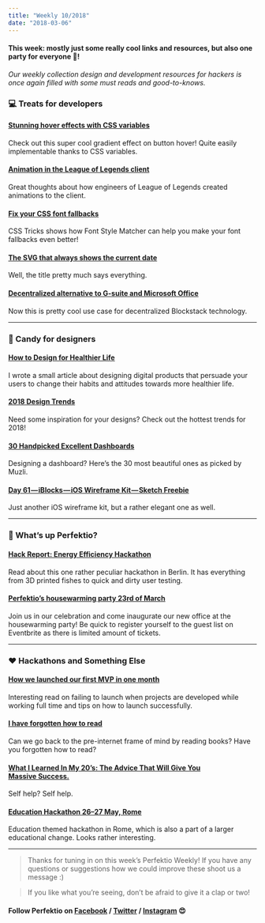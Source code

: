 ```yaml
---
title: "Weekly 10/2018"
date: "2018-03-06"
---
```


#### This week: mostly just some really cool links and resources, but also one party for everyone 🎉!

_Our weekly collection design and development resources for hackers is once again filled with some must reads and good-to-knows._

### 💻 Treats for developers

#### [Stunning hover effects with CSS variables](https://blog.prototypr.io/stunning-hover-effects-with-css-variables-f855e7b95330)

Check out this super cool gradient effect on button hover! Quite easily implementable thanks to CSS variables.

#### [Animation in the League of Legends client](https://engineering.riotgames.com/news/animation-league-legends-client)

Great thoughts about how engineers of League of Legends created animations to the client.

#### [Fix your CSS font fallbacks](https://css-tricks.com/css-basics-fallback-font-stacks-robust-web-typography/)

CSS Tricks shows how Font Style Matcher can help you make your font fallbacks even better!

#### [The SVG that always shows the current date](https://shkspr.mobi/blog/2018/02/this-svg-always-shows-todays-date/)

Well, the title pretty much says everything.

#### [Decentralized alternative to G-suite and Microsoft Office](https://www.graphitedocs.com/)

Now this is pretty cool use case for decentralized Blockstack technology.

---

### 🍬 Candy for designers

#### [How to Design for Healthier Life](https://uxplanet.org/how-to-design-for-healthier-life-7294be2269d4)

I wrote a small article about designing digital products that persuade your users to change their habits and attitudes towards more healthier life.

#### [2018 Design Trends](https://www.behance.net/gallery/60273889/2018-Design-Trends)

Need some inspiration for your designs? Check out the hottest trends for 2018!

#### [30 Handpicked Excellent Dashboards](https://medium.muz.li/30-handpicked-excellent-dashboards-347e2407a057)

Designing a dashboard? Here’s the 30 most beautiful ones as picked by Muzli.

#### [Day 61 — iBlocks — iOS Wireframe Kit — Sketch Freebie](https://project365.design/2018/03/02/day-61-iblocks-ios-wireframe-kit-sketch-freebie/)

Just another iOS wireframe kit, but a rather elegant one as well.

---

### 🙉 What’s up Perfektio?

#### [Hack Report: Energy Efficiency Hackathon](https://medium.com/perfektio/hack-report-energy-efficiency-hackathon-cd51a56ccc55)

Read about this one rather peculiar hackathon in Berlin. It has everything from 3D printed fishes to quick and dirty user testing.

#### [Perfektio’s housewarming party 23rd of March](https://www.facebook.com/events/142338676586211/)

Join us in our celebration and come inaugurate our new office at the housewarming party! Be quick to register yourself to the guest list on Eventbrite as there is limited amount of tickets.

---

### ❤️ Hackathons and Something Else

#### [How we launched our first MVP in one month](https://hackernoon.com/how-we-launched-our-first-mvp-in-one-month-6239aca8e63e)

Interesting read on failing to launch when projects are developed while working full time and tips on how to launch successfully.

#### [I have forgotten how to read](https://www.theglobeandmail.com/opinion/i-have-forgotten-how-toread/article37921379/?utm_source=nextdraft&utm_medium=email)

Can we go back to the pre-internet frame of mind by reading books? Have you forgotten how to read?

#### [What I Learned In My 20’s: The Advice That Will Give You Massive Success.](https://medium.com/swlh/what-i-learned-in-my-20s-the-advice-that-will-give-you-massive-success-6c69f69e26d1)

Self help? Self help.

#### [Education Hackathon 26–27 May, Rome](http://eduhack.innolympics.com/)

Education themed hackathon in Rome, which is also a part of a larger educational change. Looks rather interesting.

---

> Thanks for tuning in on this week’s Perfektio Weekly! If you have any questions or suggestions how we could improve these shoot us a message :)

> If you like what you’re seeing, don’t be afraid to give it a clap or two!

#### Follow Perfektio on [Facebook](https://www.facebook.com/PerfektioOy/) / [Twitter](https://twitter.com/perfektio) / [Instagram](https://www.instagram.com/weareperfektio/) 😍
